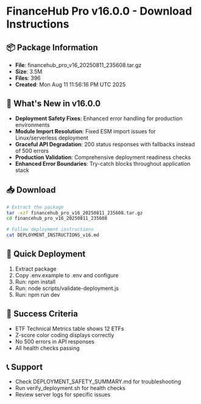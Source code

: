 # FinanceHub Pro v16.0.0 - Download Instructions

## 📦 Package Information
- **File**: financehub_pro_v16_20250811_235608.tar.gz
- **Size**: 3.5M
- **Files**: 396
- **Created**: Mon Aug 11 11:56:16 PM UTC 2025

## 🎯 What's New in v16.0.0
- **Deployment Safety Fixes**: Enhanced error handling for production environments
- **Module Import Resolution**: Fixed ESM import issues for Linux/serverless deployment
- **Graceful API Degradation**: 200 status responses with fallbacks instead of 500 errors
- **Production Validation**: Comprehensive deployment readiness checks
- **Enhanced Error Boundaries**: Try-catch blocks throughout application stack

## 📥 Download
```bash
# Extract the package
tar -xzf financehub_pro_v16_20250811_235608.tar.gz
cd financehub_pro_v16_20250811_235608

# Follow deployment instructions
cat DEPLOYMENT_INSTRUCTIONS_v16.md
```

## 🔧 Quick Deployment
1. Extract package
2. Copy .env.example to .env and configure
3. Run: npm install
4. Run: node scripts/validate-deployment.js
5. Run: npm run dev

## 🎯 Success Criteria
- ETF Technical Metrics table shows 12 ETFs
- Z-score color coding displays correctly
- No 500 errors in API responses
- All health checks passing

## 📞 Support
- Check DEPLOYMENT_SAFETY_SUMMARY.md for troubleshooting
- Run verify_deployment.sh for health checks
- Review server logs for specific issues
